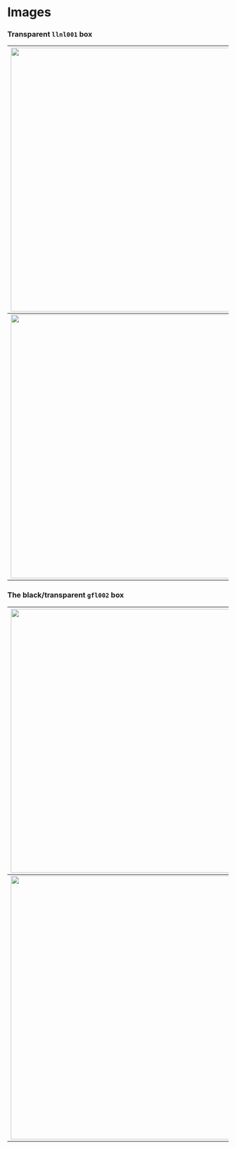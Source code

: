 # Images

### Transparent `llnl001` box

| [<img src="../img/boxes/llnl001_front_small.jpeg" width="600"/>](img/boxes/llnl001_front.jpeg) | [<img src="../img/boxes/llnl001_front_top_small.jpeg" width="600"/>](img/boxes/llnl001_front_top.jpeg) |
|:----------------------------------------------------------------------------------------------:|:------------------------------------------------------------------------------------------------------:|
|  [<img src="../img/boxes/llnl001_back_small.jpeg" width="600"/>](img/boxes/llnl001_back.jpeg)  |                                                                                                        |

### The black/transparent `gfl002` box

| [<img src="../img/boxes/gfl002_setup_small.jpeg" width="600"/>](img/boxes/gfl002_setup.jpeg) | [<img src="../img/boxes/gfl002_back_top_small.jpeg" width="600"/>](img/boxes/gfl002_back_top.jpeg) |
|:--------------------------------------------------------------------------------------------:|:--------------------------------------------------------------------------------------------------:|
|  [<img src="../img/boxes/gfl002_back_small.jpeg" width="600"/>](img/boxes/gfl002_back.jpeg)  |   [<img src="../img/boxes/gfl002_inside_small.jpeg" width="600"/>](img/boxes/gfl002_inside.jpeg)   |
